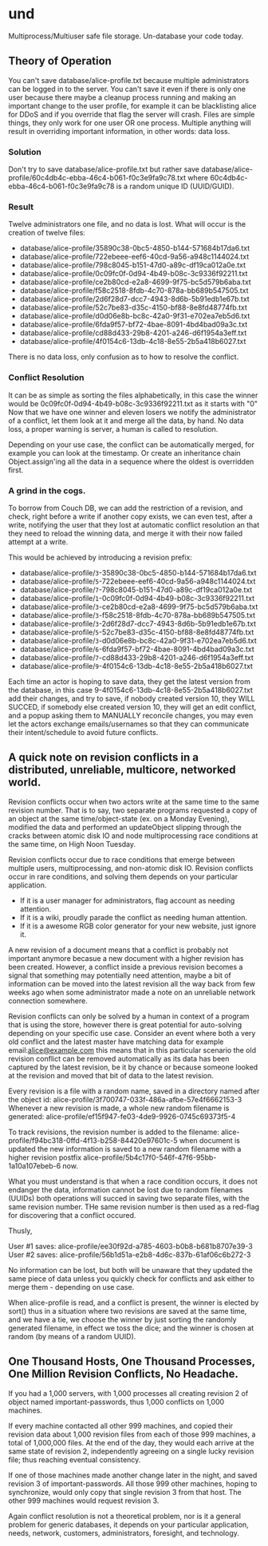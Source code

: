 # und
Multiprocess/Multiuser safe file storage. Un-database your code today.

## Theory of Operation

You can't save database/alice-profile.txt because multiple administrators can be logged in to the server. You can't save it even if there is only one user because there maybe a cleanup process running and making an important change to the user profile, for example it can be blacklisting alice for DDoS and if you override that flag the server will crash. Files are simple things, they only work for one user OR one process. Multiple anything will result in overriding important information, in other words: data loss.

### Solution

Don't try to save database/alice-profile.txt but rather save database/alice-profile/60c4db4c-ebba-46c4-b061-f0c3e9fa9c78.txt where 60c4db4c-ebba-46c4-b061-f0c3e9fa9c78 is a random unique ID (UUID/GUID).

### Result

Twelve administrators one file, and no data is lost. What will occur is the creation of twelve files:

- database/alice-profile/35890c38-0bc5-4850-b144-571684b17da6.txt
- database/alice-profile/722ebeee-eef6-40cd-9a56-a948c1144024.txt
- database/alice-profile/798c8045-b151-47d0-a89c-df19ca012a0e.txt
- database/alice-profile/0c09fc0f-0d94-4b49-b08c-3c9336f92211.txt
- database/alice-profile/ce2b80cd-e2a8-4699-9f75-bc5d579b6aba.txt
- database/alice-profile/f58c2518-8fdb-4c70-878a-bb689b547505.txt
- database/alice-profile/2d6f28d7-dcc7-4943-8d6b-5b91edb1e67b.txt
- database/alice-profile/52c7be83-d35c-4150-bf88-8e8fd48774fb.txt
- database/alice-profile/d0d06e8b-bc8c-42a0-9f31-e702ea7eb5d6.txt
- database/alice-profile/6fda9f57-bf72-4bae-8091-4bd4bad09a3c.txt
- database/alice-profile/cd88d433-29b8-4201-a246-d6f1954a3eff.txt
- database/alice-profile/4f0154c6-13db-4c18-8e55-2b5a418b6027.txt

There is no data loss, only confusion as to how to resolve the conflict.

### Conflict Resolution

It can be as simple as sorting the files alphabetically, in this case the winner would be 0c09fc0f-0d94-4b49-b08c-3c9336f92211.txt as it starts with "0" Now that we have one winner and eleven losers we notify the administrator of a conflict, let them look at it and merge all the data, by hand. No data loss, a proper warning is server, a human is called to resolution.

Depending on your use case, the conflict can be automatically merged, for example you can look at the timestamp. Or create an inheritance chain Object.assign'ing all the data in a sequence where the oldest is overridden first.

### A grind in the cogs.

To borrow from Couch DB, we can add the restriction of a revision, and check, right before a write if another copy exists, we can even test, after a write, notifying the user that they lost at automatic conflict resolution an that they need to reload the winning data, and merge it with their now failed attempt at a write.

This would be achieved by introducing a revision prefix:

- database/alice-profile/```3```-35890c38-0bc5-4850-b144-571684b17da6.txt
- database/alice-profile/```5```-722ebeee-eef6-40cd-9a56-a948c1144024.txt
- database/alice-profile/```7```-798c8045-b151-47d0-a89c-df19ca012a0e.txt
- database/alice-profile/```1```-0c09fc0f-0d94-4b49-b08c-3c9336f92211.txt
- database/alice-profile/```3```-ce2b80cd-e2a8-4699-9f75-bc5d579b6aba.txt
- database/alice-profile/```3```-f58c2518-8fdb-4c70-878a-bb689b547505.txt
- database/alice-profile/```3```-2d6f28d7-dcc7-4943-8d6b-5b91edb1e67b.txt
- database/alice-profile/```5```-52c7be83-d35c-4150-bf88-8e8fd48774fb.txt
- database/alice-profile/```3```-d0d06e8b-bc8c-42a0-9f31-e702ea7eb5d6.txt
- database/alice-profile/```6```-6fda9f57-bf72-4bae-8091-4bd4bad09a3c.txt
- database/alice-profile/```7```-cd88d433-29b8-4201-a246-d6f1954a3eff.txt
- database/alice-profile/```9```-4f0154c6-13db-4c18-8e55-2b5a418b6027.txt

Each time an actor is hoping to save data, they get the latest version from the database, in this case 9-4f0154c6-13db-4c18-8e55-2b5a418b6027.txt add their changes, and try to save, if nobody created version 10, they WILL SUCCED, if somebody else created version 10, they will get an edit conflict, and a popup asking them to MANUALLY reconcile changes, you may even let the actors exchange emails/usernames so that they can communicate their intent/schedule to avoid future conflicts.

## A quick note on revision conflicts in a distributed, unreliable, multicore, networked world.

Revision conflicts occur when two actors write at the same time to the same revision number. That is to say, two separate programs requested a copy of an object at the same time/object-state (ex. on a Monday Evening), modified the data and performed an updateObject slipping through the cracks between atomic disk IO and node multiprocessing race conditions at the same time, on High Noon Tuesday.

Revision conflicts occur due to race conditions that emerge between multiple users, multiprocessing, and non-atomic disk IO. Revision conflicts occur in rare conditions, and solving them depends on your particular application.

- If it is a user manager for administrators, flag account as needing attention.
- If it is a wiki, proudly parade the conflict as needing human attention.
- If it is a awesome RGB color generator for your new website, just ignore it.

A new revision of a document means that a conflict is probably not important anymore becasue a new document with a higher revision has been created. However, a conflict inside a previous revision becomes a signal that something may potentially need attention, maybe a bit of information can be moved into the latest revision all the way back from few weeks ago when some administrator made a note on an unreliable network connection somewhere.

Revision conflicts can only be solved by a human in context of a program that is using the store, however there is great potential for auto-solving depending on your specific use case. Consider an event where both a very old conflict and the latest master have matching data for example email:alice@example.com this means that in this particular scenario the old revision conflict can be removed automatically as its data has been captured by the latest revision, be it by chance or because someone looked at the revision and moved that bit of data to the latest revision.

Every revision is a file with a random name, saved in a directory named after the object id: alice-profile/3f700747-033f-486a-afbe-57e4f6662153-3 Whenever a new revision is made, a whole new random filename is generated: alice-profile/ef15f947-fe03-4de9-9926-0745c69373f5-4

To track revisions, the revision number is added to the filename: alice-profile/f94bc318-0ffd-4f13-b258-84420e97601c-5 when document is updated the new information is saved to a new random filename with a higher revision postfix alice-profile/5b4c17f0-546f-47f6-95bb-1a10a107ebeb-6 now.

What you must understand is that when a race condition occurs, it does not endanger the data, information cannot be lost due to random filenames (UUIDs) both operations will succed in saving two separate files, with the same revision number. THe same revision number is then used as a red-flag for discovering that a conflict occured.

Thusly,

User #1 saves: alice-profile/ee30f92d-a785-4603-b0b8-b681b8707e39-3 User #2 saves: alice-profile/56b1d51a-e2b8-4d6c-837b-61af06c6b272-3

No information can be lost, but both will be unaware that they updated the same piece of data unless you quickly check for conflicts and ask either to merge them - depending on use case.

When alice-profile is read, and a conflict is present, the winner is elected by sort() thus in a situation where two revisions are saved at the same time, and we have a tie, we choose the winner by just sorting the randomly generated filename, in effect we toss the dice; and the winner is chosen at random (by means of a random UUID).

## One Thousand Hosts, One Thousand Processes, One Million Revision Conflicts, No Headache.

If you had a 1,000 servers, with 1,000 processes all creating revision 2 of object named important-passwords, thus 1,000 conflicts on 1,000 machines.

If every machine contacted all other 999 machines, and copied their revision data about 1,000 revision files from each of those 999 machines, a total of 1,000,000 files. At the end of the day, they would each arrive at the same state of revision 2, independently agreeing on a single lucky revision file; thus reaching eventual consistency.

If one of those machines made another change later in the night, and saved revision 3 of important-passwords. All those 999 other machines, hoping to synchronize, would only copy that single revision 3 from that host. The other 999 machines would request revision 3.

Again conflict resolution is not a theoretical problem, nor is it a general problem for generic databases, it depends on your particular application, needs, network, customers, administrators, foresight, and technology.
